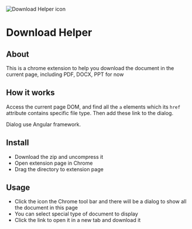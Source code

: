 ![Download Helper icon](http://download.easyicon.net/png/1185849/256/)
# Download Helper
## About
This is a chrome extension to help you download the document in the current page, including PDF, DOCX, PPT for now
## How it works
Access the current page DOM, and find all the `a` elements which its `href` attribute contains specific file type. Then add these link to the dialog.

Dialog use Angular framework.
## Install
- Download the zip and uncompress it
- Open extension page in Chrome
- Drag the directory to extension page

## Usage
- Click the icon the Chrome tool bar and there will be a dialog to show all the document in this page
- You can select special type of document to display
- Click the link to open it in a new tab and download it